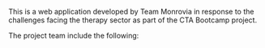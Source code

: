This is a web application developed by Team Monrovia in response to the challenges facing the therapy sector as part of the CTA Bootcamp project.

The project team include the following: 


